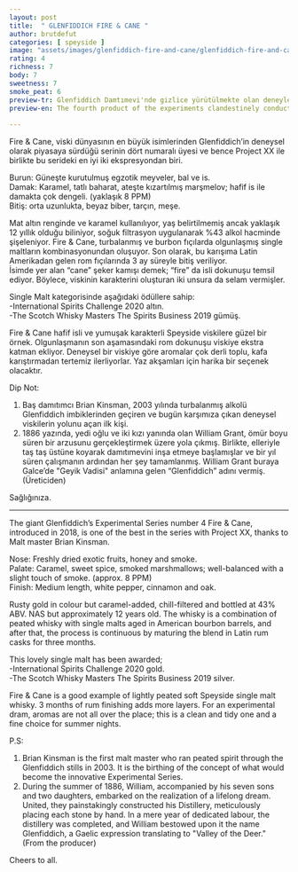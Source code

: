 ```yaml
---
layout: post
title:  " GLENFIDDICH FIRE & CANE "
author: brutdefut
categories: [ speyside ]
image: "assets/images/glenfiddich-fire-and-cane/glenfiddich-fire-and-cane.JPG"
rating: 4
richness: 7
body: 7
sweetness: 7
smoke_peat: 6
preview-tr: Glenfiddich Damtımevi'nde gizlice yürütülmekte olan deneylerin dört numaralı ürünü.                         
preview-en: The fourth product of the experiments clandestinely conducted at Glenfiddich Distillery. 
                 
---
```


Fire & Cane, viski dünyasının en büyük isimlerinden Glenfiddich’in deneysel olarak piyasaya sürdüğü serinin dört numaralı üyesi ve bence Project XX ile birlikte bu serideki en iyi iki ekspresyondan biri.  

Burun: Güneşte kurutulmuş egzotik meyveler, bal ve is.  
Damak: Karamel, tatlı baharat, ateşte kızartılmış marşmelov; hafif is ile damakta çok dengeli. (yaklaşık 8 PPM)  
Bitiş: orta uzunlukta, beyaz biber, tarçın, meşe.  

Mat altın renginde ve karamel kullanılıyor, yaş belirtilmemiş ancak yaklaşık 12 yıllık olduğu biliniyor, soğuk filtrasyon uygulanarak %43 alkol hacminde şişeleniyor. Fire & Cane, turbalanmış ve burbon fıçılarda olgunlaşmış single maltların kombinasyonundan oluşuyor. Son olarak, bu karışıma Latin Amerikadan gelen rom fıçılarında 3 ay süreyle bitiş veriliyor.  
İsimde yer alan “cane” şeker kamışı demek; “fire” da isli dokunuşu temsil ediyor. Böylece, viskinin karakterini oluşturan iki unsura da selam vermişler.  

Single Malt kategorisinde aşağıdaki ödüllere sahip:  
-International Spirits Challenge 2020 altın.  
-The Scotch Whisky Masters The Spirits Business 2019 gümüş.  

Fire & Cane hafif isli ve yumuşak karakterli Speyside viskilere güzel bir örnek. Olgunlaşmanın son aşamasındaki rom dokunuşu viskiye ekstra katman ekliyor. Deneysel bir viskiye göre aromalar çok derli toplu, kafa karıştırmadan tertemiz ilerliyorlar. Yaz akşamları için harika bir seçenek olacaktır.  

Dip Not:  
1. Baş damıtımcı Brian Kinsman, 2003 yılında turbalanmış alkolü Glenfiddich imbiklerinden geçiren ve bugün karşımıza çıkan deneysel viskilerin yolunu açan ilk kişi.  
2. 1886 yazında, yedi oğlu ve iki kızı yanında olan William Grant, ömür boyu süren bir arzusunu gerçekleştirmek üzere yola çıkmış. Birlikte, elleriyle taş taş üstüne koyarak damıtımevini inşa etmeye başlamışlar ve bir yıl süren çalışmanın ardından her şey tamamlanmış. William Grant buraya Galce’de "Geyik Vadisi" anlamına gelen “Glenfiddich” adını vermiş. (Üreticiden)  

Sağlığınıza.                     
   
-----------------------------------------------

<p id="english"></p>

The giant Glenfiddich’s Experimental Series number 4 Fire & Cane, introduced in 2018, is one of the best in the series with Project XX, thanks to Malt master Brian Kinsman.  

Nose: Freshly dried exotic fruits, honey and smoke.  
Palate: Caramel, sweet spice, smoked marshmallows; well-balanced with a slight touch of smoke. (approx. 8 PPM)  
Finish: Medium length, white pepper, cinnamon and oak.  

Rusty gold in colour but caramel-added, chill-filtered and bottled at 43% ABV. NAS but approximately 12 years old. The whisky is a combination of peated whisky with single malts aged in American bourbon barrels, and after that, the process is continuous by maturing the blend in Latin rum casks for three months.  

 This lovely single malt has been awarded;  
-International Spirits Challenge 2020 gold.  
-The Scotch Whisky Masters The Spirits Business 2019 silver.  

Fire & Cane is a good example of lightly peated soft Speyside single malt whisky. 3 months of rum finishing adds more layers. For an experimental dram, aromas are not all over the place; this is a clean and tidy one and a fine choice for summer nights.   

P.S:  
1. Brian Kinsman is the first malt master who ran peated spirit through the Glenfiddich stills in 2003. It is the birthing of the concept of what would become the innovative Experimental Series.  
2. During the summer of 1886, William, accompanied by his seven sons and two daughters, embarked on the realization of a lifelong dream. United, they painstakingly constructed his Distillery, meticulously placing each stone by hand. In a mere year of dedicated labour, the distillery was completed, and William bestowed upon it the name Glenfiddich, a Gaelic expression translating to "Valley of the Deer." (From the producer)   

Cheers to all.   
 
